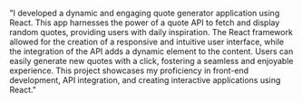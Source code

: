 "I developed a dynamic and engaging quote generator application using React. This app harnesses the power of a quote API to fetch and display random quotes, providing users with daily inspiration. The React framework allowed for the creation of a responsive and intuitive user interface, while the integration of the API adds a dynamic element to the content. Users can easily generate new quotes with a click, fostering a seamless and enjoyable experience. This project showcases my proficiency in front-end development, API integration, and creating interactive applications using React."
